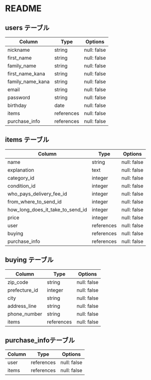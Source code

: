 # README

## users テーブル

| Column           | Type       | Options     |
| ---------------- | ---------- | ----------- |
| nickname         | string     | null: false |
| first_name       | string     | null: false |
| family_name      | string     | null: false |
| first_name_kana  | string     | null: false |
| family_name_kana | string     | null: false |
| email            | string     | null: false |
| password         | string     | null: false |
| birthday         | date       | null: false |
| items            | references | null: false |
| purchase_info    | references | null: false |

## items テーブル

| Column                           | Type          | Options     |
| -------------------------------- | ------------- | ----------- |
| name                             | string        | null: false |
| explanation                      | text          | null: false |
| category_id                      | integer       | null: false |
| condition_id                     | integer       | null: false |
| who_pays_delivery_fee_id         | integer       | null: false |
| from_where_to_send_id            | integer       | null: false |
| how_long_does_it_take_to_send_id | integer       | null: false |
| price                            | integer       | null: false |
| user                             | references    | null: false |
| buying                           | references    | null: false |
| purchase_info                    | references    | null: false |

## buying テーブル

| Column           | Type       | Options     |
| ---------------- | ---------- | ----------- |
| zip_code         | string     | null: false |
| prefecture_id    | integer    | null: false |
| city             | string     | null: false |
| address_line     | string     | null: false |
| phone_number     | string     | null: false |
| items            | references | null: false |

##  purchase_infoテーブル

| Column   | Type       | Options     |
| -------- | ---------- | ----------- |
| user     | references | null: false |
| items    | references | null: false |